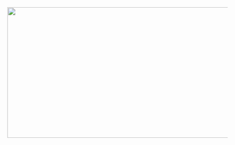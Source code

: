 <div align="center">
  <img src="https://media.giphy.com/media/v1.Y2lkPTc5MGI3NjExandtNHk5NzVld3c0ZThjOHg2czFtNGR3MXNhOWFvb3dqM3NkMDJtYiZlcD12MV9pbnRlcm5hbF9naWZfYnlfaWQmY3Q9Zw/t5VPh9REffgLC/giphy.gif" width="800" height="300"/>
</div>
